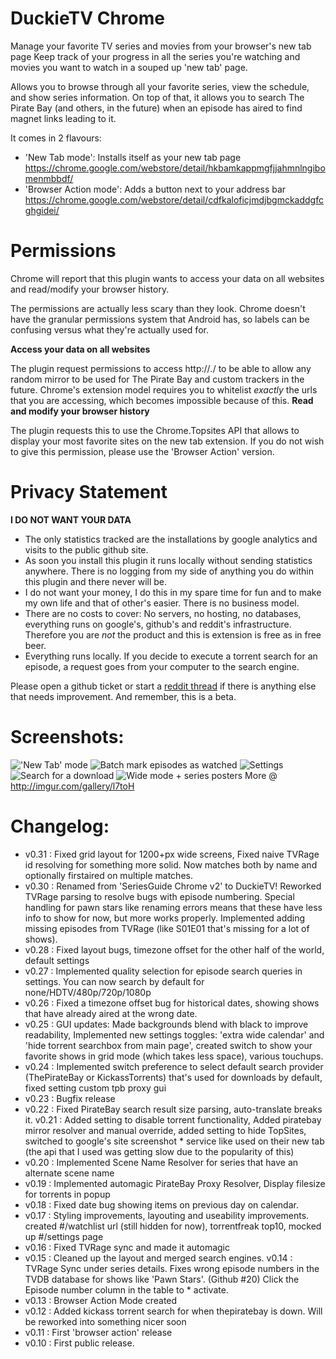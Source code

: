 DuckieTV Chrome
=====================

Manage your favorite TV series and movies from your browser's new tab page
Keep track of your progress in all the series you're watching and movies you want to watch in a souped up 'new tab' page.

Allows you to browse through all your favorite series, view the schedule, and show series information.
On top of that, it allows you to search The Pirate Bay (and others, in the future) when an episode has aired to find magnet links leading to it.

It comes in 2 flavours:
* 'New Tab mode': Installs itself as your new tab page  https://chrome.google.com/webstore/detail/hkbamkappmgfjjahmnlngibomenmbbdf/
* 'Browser Action mode': Adds a button next to your address bar https://chrome.google.com/webstore/detail/cdfkaloficjmdjbgmckaddgfcghgidei/

Permissions
===========

Chrome will report that this plugin wants to access your data on all websites and read/modify your browser history.

The permissions are actually less scary than they look. Chrome doesn't have the granular permissions system that Android has, so labels can be confusing versus what they're actually used for.

**Access your data on all websites**

The plugin request permissions to access http://*.*/ to be able to allow any random mirror to be used for The Pirate Bay and custom trackers in the future. Chrome's extension model requires you to whitelist *exactly* the urls that you are accessing, which becomes impossible because of this.
**Read and modify your browser history**

The plugin requests this to use the Chrome.Topsites API that allows to display your most favorite sites on the new tab extension. If you do not wish to give this permission, please use the 'Browser Action' version.

Privacy Statement
=================
**I DO NOT WANT YOUR DATA**

* The only statistics tracked are the installations by google analytics and visits to the public github site.
* As soon you install this plugin it runs locally without sending statistics anywhere. There is no logging from my side of anything you do within this plugin and there never will be.
* I do not want your money, I do this in my spare time for fun and to make my own life and that of other's easier. There is no business model.
* There are no costs to cover: No servers, no hosting, no databases, everything runs on google's, github's and reddit's infrastructure. Therefore you are *not* the product and this is extension is free as in free beer.
* Everything runs locally. If you decide to execute a torrent search for an episode, a request goes from your computer to the search engine.

Please open a github ticket or start a [reddit thread](http://reddit.com/r/duckietv/) if there is anything else that needs improvement. And remember, this is a beta.



Screenshots:
============
!['New Tab' mode](http://i.imgur.com/BZ7Hfhd.png)
![Batch mark episodes as watched](http://i.imgur.com/m98zwID.png)
![Settings](http://i.imgur.com/lrg3pVE.png)
![Search for a download](http://i.imgur.com/VVL4yTf.png)
![Wide mode + series posters](http://i.imgur.com/4voB8rA.png)
More @ http://imgur.com/gallery/l7toH


Changelog: 
==========
* v0.31 : Fixed grid layout for 1200+px wide screens, Fixed naive TVRage id resolving for something more solid. Now matches both by name and optionally firstaired on multiple matches.
* v0.30  : Renamed from 'SeriesGuide Chrome v2' to DuckieTV! Reworked TVRage parsing to resolve bugs with episode numbering. Special handling for pawn stars like renaming errors means that these have less info to show for now, but more works properly. Implemented adding missing episodes from TVRage (like S01E01 that's missing for a lot of shows).
* v0.28 : Fixed layout bugs, timezone offset for the other half of the world, default settings
* v0.27 : Implemented quality selection for episode search queries in settings. You can now search by default for none/HDTV/480p/720p/1080p
* v0.26 : Fixed a timezone offset bug for historical dates, showing shows that have already aired at the wrong date.
* v0.25 : GUI updates: Made backgrounds blend with black to improve readability, Implemented new settings toggles: 'extra wide calendar' and 'hide torrent searchbox from main page', created switch to show your favorite shows in grid mode (which takes less space), various touchups. 
* v0.24 : Implemented switch preference to select default search provider (ThePirateBay or KickassTorrents) that's used for downloads by default, fixed setting custom tpb proxy gui
* v0.23 : Bugfix release
* v0.22 : Fixed PirateBay search result size parsing, auto-translate breaks it.
v0.21 : Added setting to disable torrent functionality, Added piratebay mirror resolver and manual override, added setting to hide TopSites, switched to google's site screenshot * service like used on their new tab (the api that I used was getting slow due to the popularity of this)
* v0.20 : Implemented Scene Name Resolver for series that have an alternate scene name 
* v0.19 : Implemented automagic PirateBay Proxy Resolver,  Display filesize for torrents in popup
* v0.18 : Fixed date bug showing items on previous day on calendar.
* v0.17 : Styling improvements, layouting and useability improvements. created #/watchlist url (still hidden for now), torrentfreak top10, mocked up #/settings page
* v0.16 : Fixed TVRage sync and made it automagic
* v0.15 : Cleaned up the layout and merged search engines. 
v0.14 : TVRage Sync under series details. Fixes wrong episode numbers in the TVDB database for shows like 'Pawn Stars'. (Github #20) Click the Episode number column in the table to * activate.
* v0.13 : Browser Action Mode created
* v0.12 : Added kickass torrent search for when thepiratebay is down. Will be reworked into something nicer soon
* v0.11 : First 'browser action' release
* v0.10 : First public release.
